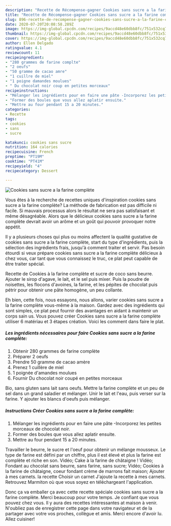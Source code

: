 ```yaml
---
description: "Recette de Récompense-gagner Cookies sans sucre a la farine complète"
title: "Recette de Récompense-gagner Cookies sans sucre a la farine complète"
slug: 896-recette-de-recompense-gagner-cookies-sans-sucre-a-la-farine-complete
date: 2020-07-20T20:08:58.289Z
image: https://img-global.cpcdn.com/recipes/9accd48e60dbb8fc/751x532cq70/cookies-sans-sucre-a-la-farine-complete-photo-principale-de-la-recette.jpg
thumbnail: https://img-global.cpcdn.com/recipes/9accd48e60dbb8fc/751x532cq70/cookies-sans-sucre-a-la-farine-complete-photo-principale-de-la-recette.jpg
cover: https://img-global.cpcdn.com/recipes/9accd48e60dbb8fc/751x532cq70/cookies-sans-sucre-a-la-farine-complete-photo-principale-de-la-recette.jpg
author: Ellen Delgado
ratingvalue: 4.1
reviewcount: 11
recipeingredient:
- "280 grammes de farine complte"
- "2 oeufs"
- "50 gramme de cacao amre"
- "1 cuillre de miel"
- "1 poigne damandes moulues"
- " Du chocolat noir coup en petites morceaux"
recipeinstructions:
- "Mélanger les ingrédients pour en faire une pâte -Incorporez les petites morceaux de chocolat noir."
- "Former des boules que vous allez aplatir ensuite."
- "Mettre au four pendant 15 a 20 minutes."
categories:
- Recette
tags:
- cookies
- sans
- sucre

katakunci: cookies sans sucre 
nutrition: 164 calories
recipecuisine: French
preptime: "PT19M"
cooktime: "PT41M"
recipeyield: "4"
recipecategory: Dessert

---
```



![Cookies sans sucre a la farine complète](https://img-global.cpcdn.com/recipes/9accd48e60dbb8fc/751x532cq70/cookies-sans-sucre-a-la-farine-complete-photo-principale-de-la-recette.jpg)

Vous êtes à la recherche de recettes uniques d'inspiration cookies sans sucre a la farine complète? La méthode de fabrication est pas difficile ni facile. Si mauvais processus alors le résultat ne sera pas satisfaisant et même désagréable. Alors que le délicieux cookies sans sucre a la farine complète devrait avoir un arôme et un goût qui pouvoir provoquer notre appétit.

Il y a plusieurs choses qui plus ou moins affectent la qualité gustative de cookies sans sucre a la farine complète, start du type d'ingrédients, puis la sélection des ingrédients frais, jusqu'à comment traiter et servir. Pas besoin étourdi si veux prépare cookies sans sucre a la farine complète délicieux à chez vous, car tant que vous connaissez le truc, ce plat peut capable de être traiter spécial.

Recette de Cookies à la farine complète et sucre de coco sans beurre. Ajouter le sirop d&#39;agave, le lait, et le sel puis mixer. Puis la poudre de noisettes, les flocons d&#39;avoines, la farine, et les pépites de chocolat puis pétrir pour obtenir une pâte homogène, un peu collante.


Eh bien, cette fois, nous essayons, nous allons, varier cookies sans sucre a la farine complète vous-même à la maison. Gardez avec des ingrédients qui sont simples, ce plat peut fournir des avantages en aidant à maintenir un corps sain us. Vous pouvez créer Cookies sans sucre a la farine complète utiliser 6 matériau et 3 étapes création. Voici les comment dans faire le plat.

<!--inarticleads1-->

##### Les ingrédients nécessaires pour faire Cookies sans sucre a la farine complète:

1. Obtenir 280 grammes de farine complète
1. Préparer 2 oeufs
1. Prendre 50 gramme de cacao amère
1. Prenez 1 cuillère de miel
1.  1 poignée d&#39;amandes moulues
1. Fournir  Du chocolat noir coupé en petites morceaux


Bio, sans gluten sans lait sans oeufs. Mettre la farine complète et un peu de sel dans un grand saladier et mélanger. Unir le lait et l&#39;eau, puis verser sur la farine. Y ajouter les blancs d&#39;oeufs puis mélanger. 

<!--inarticleads2-->

##### Instructions Créer Cookies sans sucre a la farine complète:

1. Mélanger les ingrédients pour en faire une pâte -Incorporez les petites morceaux de chocolat noir.
1. Former des boules que vous allez aplatir ensuite.
1. Mettre au four pendant 15 a 20 minutes.


Travailler le beurre, le sucre et l&#39;oeuf pour obtenir un mélange mousseux. Le type de farine est défini par un chiffre, plus il est élevé et plus la farine est complète et riche en son. Vidéo; Cake à la farine de châtaigne ! Vidéo; Fondant au chocolat sans beurre, sans farine, sans sucre; Vidéo; Cookies à la farine de châtaigne, coeur fondant crème de marrons fait maison; Ajouter à mes carnets. la recette Choisir un carnet J&#39;ajoute la recette à mes carnets. Retrouvez Marmiton où que vous soyez en téléchargeant l&#39;application. 


Donc ça va emballer ça avec cette recette spéciale cookies sans sucre a la farine complète. Merci beaucoup pour votre temps. Je confiant que vous pouvez chez vous. Il y aura des recettes  intéressantes at maison à venir. N'oubliez pas de enregistrer cette page dans votre navigateur et de la partager avec votre vos proches, collègue et amis. Merci encore d'avoir lu. Allez cuisiner!
